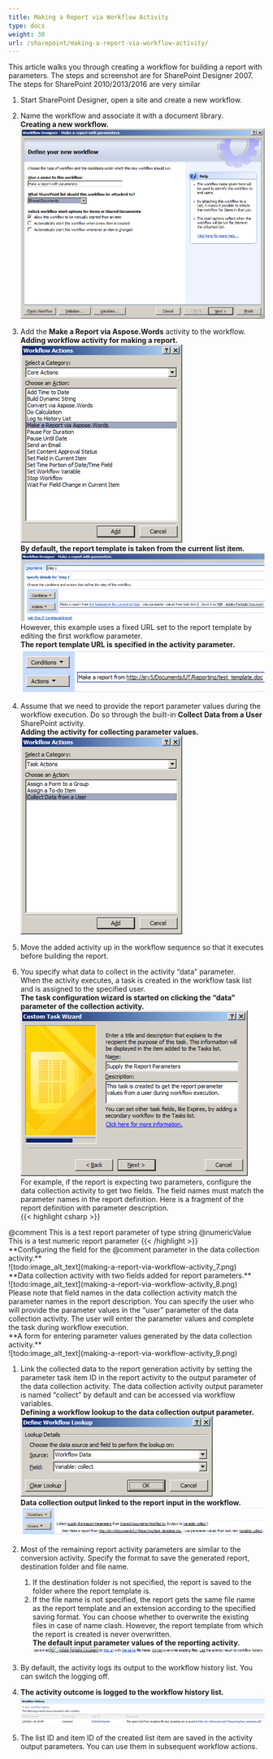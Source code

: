 ```yaml
---
title: Making a Report via Workflow Activity
type: docs
weight: 30
url: /sharepoint/making-a-report-via-workflow-activity/
---
```


This article walks you through creating a workflow for building a report with parameters. The steps and screenshot are for SharePoint Designer 2007. The steps for SharePoint 2010/2013/2016 are very similar

1. Start SharePoint Designer, open a site and create a new workflow.
1. Name the workflow and associate it with a document library.<br>
   **Creating a new workflow.**<br>
![todo:image_alt_text](making-a-report-via-workflow-activity_1.png)

1. Add the **Make a Report via Aspose.Words** activity to the workflow.<br>
   **Adding workflow activity for making a report.**<br>
![todo:image_alt_text](making-a-report-via-workflow-activity_2.png)<br>
**By default, the report template is taken from the current list item.**<br> 
![todo:image_alt_text](making-a-report-via-workflow-activity_3.png)<br>
However, this example uses a fixed URL set to the report template by editing the first workflow parameter.<br>
**The report template URL is specified in the activity parameter.**<br>
![todo:image_alt_text](making-a-report-via-workflow-activity_4.png)

1. Assume that we need to provide the report parameter values during the workflow execution. Do so through the built-in **Collect Data from a User** SharePoint activity.<br>
   **Adding the activity for collecting parameter values.**<br>
![todo:image_alt_text](making-a-report-via-workflow-activity_5.png)

1. Move the added activity up in the workflow sequence so that it executes before building the report.
1. You specify what data to collect in the activity “data” parameter.<br>
   When the activity executes, a task is created in the workflow task list and is assigned to the specified user.<br>
   **The task configuration wizard is started on clicking the “data” parameter of the collection activity.**<br>
![todo:image_alt_text](making-a-report-via-workflow-activity_6.png)<br>
For example, if the report is expecting two parameters, configure the data collection activity to get two fields. The field names must match the parameter names in the report definition. Here is a fragment of the report definition with parameter description.<br>
{{< highlight csharp >}}
  <Parameters>
    <String>
      <Name>@comment</Name>
      <Prompt>This is a test report parameter of type string</Prompt>
    </String>
    <Int32>
      <Name>@numericValue</Name>
      <Prompt>This is a test numeric report parameter</Prompt>
    </Int32>
  </Parameters>
{{< /highlight >}}<br>
**Configuring the field for the @comment parameter in the data collection activity.**<br>
![todo:image_alt_text](making-a-report-via-workflow-activity_7.png)<br>
**Data collection activity with two fields added for report parameters.**<br>
![todo:image_alt_text](making-a-report-via-workflow-activity_8.png)<br>
Please note that field names in the data collection activity match the parameter names in the report description. You can specify the user who will provide the parameter values in the “user” parameter of the data collection activity. The user will enter the parameter values and complete the task during workflow execution.<br>
**A form for entering parameter values generated by the data collection activity.**<br>
![todo:image_alt_text](making-a-report-via-workflow-activity_9.png)

1. Link the collected data to the report generation activity by setting the parameter task item ID in the report activity to the output parameter of the data collection activity. The data collection activity output parameter is named “collect” by default and can be accessed via workflow variables.<br>
   **Defining a workflow lookup to the data collection output parameter.**<br>
![todo:image_alt_text](making-a-report-via-workflow-activity_10.png)<br>
**Data collection output linked to the report input in the workflow.**<br>
![todo:image_alt_text](making-a-report-via-workflow-activity_11.png)

1. Most of the remaining report activity parameters are similar to the conversion activity. Specify the format to save the generated report, destination folder and file name.
   1. If the destination folder is not specified, the report is saved to the folder where the report template is.
   1. If the file name is not specified, the report gets the same file name as the report template and an extension according to the specified saving format. You can choose whether to overwrite the existing files in case of name clash. However, the report template from which the report is created is never overwritten.<br>
      **The default input parameter values of the reporting activity.**<br>
![todo:image_alt_text](making-a-report-via-workflow-activity_12.png)

1. By default, the activity logs its output to the workflow history list. You can switch the logging off.
1. **The activity outcome is logged to the workflow history list.**
![todo:image_alt_text](making-a-report-via-workflow-activity_13.png)

1. The list ID and item ID of the created list item are saved in the activity output parameters. You can use them in subsequent workflow actions.
